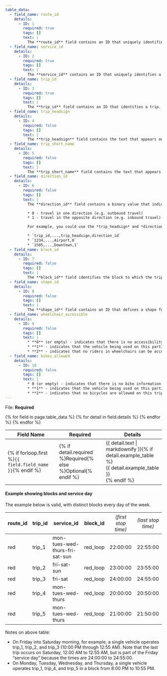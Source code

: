 ```yaml
---
table_data:
  - field_name: route_id
    details:
      - ID: 1
        required: true
        tags: []
        text: |
          The **route_id** field contains an ID that uniquely identifies a route. This value is referenced from the [routes.txt](#routes) file.
  - field_name: service_id
    details:
      - ID: 2
        required: true
        tags: []
        text: |
          The **service_id** contains an ID that uniquely identifies a set of dates when service is available for one or more routes. This value is referenced from the [calendar.txt](#calendar) or [calendar_dates.txt](#calendar_dates) file.
  - field_name: trip_id
    details:
      - ID: 3
        required: true
        tags: []
        text: |
          The **trip_id** field contains an ID that identifies a trip. The **trip_id** is dataset unique.
  - field_name: trip_headsign
    details:
      - ID: 4
        required: false
        tags: []
        text: |
          The **trip_headsign** field contains the text that appears on a sign that identifies the trip's destination to passengers. Use this field to distinguish between different patterns of service in the same route. If the headsign changes during a trip, you can override the **trip_headsign** by specifying values for the **stop_headsign** field in [stop_times.txt](#stop_times).
  - field_name: trip_short_name
    details:
      - ID: 5
        required: false
        tags: []
        text: |
          The **trip_short_name** field contains the text that appears in schedules and sign boards to identify the trip to passengers, for example, to identify train numbers for commuter rail trips. If riders do not commonly rely on trip names, please leave this field blank.  A **trip_short_name** value, if provided, should uniquely identify a trip within a service day; it should not be used for destination names or limited/express designations.
  - field_name: direction_id
    details:
      - ID: 6
        required: false
        tags: []
        text: |
          The **direction_id** field contains a binary value that indicates the direction of travel for a trip. Use this field to distinguish between bi-directional trips with the same **route_id**. This field is not used in routing; it provides a way to separate trips by direction when publishing time tables. You can specify names for each direction with the **trip_headsign** field.

          * 0 - travel in one direction (e.g. outbound travel)
          * 1 - travel in the opposite direction (e.g. inbound travel)

          For example, you could use the *trip_headsign* and *direction_id* fields together to assign a name to travel in each direction for a set of trips. A [trips.txt](#trips) file could contain these rows for use in time tables:

          * `trip_id,...,trip_headsign,direction_id`
          * `1234,...,Airport,0`
          * `1505,...,Downtown,1`
  - field_name: block_id
    details:
      - ID: 7
        required: false
        tags: []
        text: |
          The **block_id** field identifies the block to which the trip belongs. A block consists of a single trip or many sequential trips made using the same vehicle, defined by shared service day and block_id. A block_id can have trips with different service days, making distinct blocks. (See [example below](#example-showing-blocks-and-service-day))
  - field_name: shape_id
    details:
      - ID: 8
        required: false
        tags: []
        text: |
          The **shape_id** field contains an ID that defines a shape for the trip. This value is referenced from the [shapes.txt](#shapes) file. The shapes.txt file allows you to define how a line should be drawn on the map to represent a trip.
  - field_name: wheelchair_accessible
    details:
      - ID: 9
        required: false
        tags: []
        text: |
          * **0** (or empty) - indicates that there is no accessibility information for the trip
          * **1** - indicates that the vehicle being used on this particular trip can accommodate at least one rider in a wheelchair
          * **2** - indicates that no riders in wheelchairs can be accommodated on this trip
  - field_name: bikes_allowed
    details:
      - ID: 10
        required: false
        tags: []
        text: |
          * 0 (or empty) - indicates that there is no bike information for the trip
          * **1** - indicates that the vehicle being used on this particular trip can accommodate at least one bicycle
          * **2** - indicates that no bicycles are allowed on this trip
---
```

File: **Required**

<div class="table-wrapper">
  <table class="recommendation">
    <thead>
      <tr>
        <th>Field Name</th>
        <th>Required</th>
        <th>Details</th>
      </tr>
    </thead>
    <tbody>
    {% for field in page.table_data %}
      {% for detail in field.details %}
      <tr id="{{ page.slug }}_{{ detail.ID }}" class="anchor-row{% if forloop.first %} field-row{% endif %}{% for tag in detail.tags %} {{ tag }}{% endfor %}">
        <td>{% if forloop.first %}<code>{{ field.field_name }}</code>{% endif %}</td>
        <td>{% if detail.required %}Required{% else %}Optional{% endif %}</td>
        <td>{{ detail.text | markdownify }}{% if detail.example_table %}<div class="table-wrapper">{{ detail.example_table }}</div>{% endif %}</td>
      </tr>
      {% endfor %}
    {% endfor %}
    </tbody>
  </table>
</div>

#### Example showing blocks and service day

The example below is valid, with distinct blocks every day of the week.

| route_id | trip_id | service_id                     | block_id | <span style="font-weight:normal">*(first stop time)*</span> | <span style="font-weight:normal">*(last stop time)*</span> |
|----------|---------|--------------------------------|----------|-----------------------------------------|-------------------------|
| red      | trip_1  | mon-tues-wed-thurs-fri-sat-sun | red_loop | 22:00:00                                | 22:55:00                |
| red      | trip_2  | fri-sat-sun                    | red_loop | 23:00:00                                | 23:55:00                |
| red      | trip_3  | fri-sat                        | red_loop | 24:00:00                                | 24:55:00                |
| red      | trip_4  | mon-tues-wed-thurs             | red_loop | 20:00:00                                | 20:50:00                |
| red      | trip_5  | mon-tues-wed-thurs             | red_loop | 21:00:00                                | 21:50:00                |

Notes on above table:
* On Friday into Saturday morning, for example, a single vehicle operates trip_1, trip_2, and trip_3 (10:00 PM through 12:55 AM). Note that the last trip occurs on Saturday, 12:00 AM to 12:55 AM, but is part of the Friday “service day” because the times are 24:00:00 to 24:55:00.
* On Monday, Tuesday, Wednesday, and Thursday, a single vehicle operates trip_1, trip_4, and trip_5 in a block from 8:00 PM to 10:55 PM.
